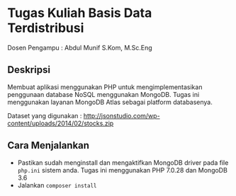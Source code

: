 # Tugas Kuliah Basis Data Terdistribusi
Dosen Pengampu : Abdul Munif S.Kom, M.Sc.Eng

## Deskripsi
Membuat aplikasi menggunakan PHP untuk mengimplementasikan
penggunaan database NoSQL menggunakan MongoDB. Tugas ini
menggunakan layanan MongoDB Atlas sebagai platform databasenya.

Dataset yang digunakan : http://jsonstudio.com/wp-content/uploads/2014/02/stocks.zip

## Cara Menjalankan
* Pastikan sudah menginstall dan mengaktifkan MongoDB driver
pada file `php.ini` sistem anda. Tugas ini menggunakan PHP 7.0.28
dan MongoDB 3.6
* Jalankan `composer install`